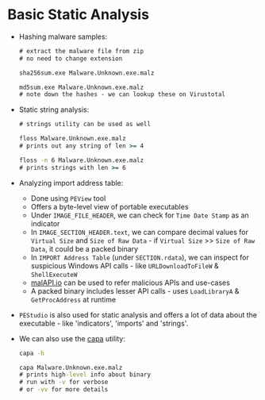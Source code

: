 # Basic Static Analysis

* Hashing malware samples:

  ```cmd
  # extract the malware file from zip
  # no need to change extension

  sha256sum.exe Malware.Unknown.exe.malz

  md5sum.exe Malware.Unknown.exe.malz
  # note down the hashes - we can lookup these on Virustotal
  ```

* Static string analysis:

  ```cmd
  # strings utility can be used as well

  floss Malware.Unknown.exe.malz
  # prints out any string of len >= 4

  floss -n 6 Malware.Unknown.exe.malz
  # prints strings with len >= 6
  ```

* Analyzing import address table:

  * Done using ```PEView``` tool
  * Offers a byte-level view of portable executables
  * Under ```IMAGE_FILE_HEADER```, we can check for ```Time Date Stamp``` as an indicator
  * In ```IMAGE_SECTION_HEADER.text```, we can compare decimal values for ```Virtual Size``` and ```Size of Raw Data``` - if ```Virtual Size``` >> ```Size of Raw Data```, it could be a packed binary
  * In ```IMPORT Address Table``` (under ```SECTION.rdata```), we can inspect for suspicious Windows API calls - like ```URLDownloadToFileW``` & ```ShellExecuteW```
  * [malAPI.io](https://malapi.io/) can be used to refer malicious APIs and use-cases
  * A packed binary includes lesser API calls - uses ```LoadLibraryA``` & ```GetProcAddress``` at runtime

* ```PEStudio``` is also used for static analysis and offers a lot of data about the executable - like 'indicators', 'imports' and 'strings'.

* We can also use the [capa](https://github.com/mandiant/capa) utility:

  ```cmd
  capa -h

  capa Malware.Unknown.exe.malz
  # prints high-level info about binary
  # run with -v for verbose
  # or -vv for more details
  ```
